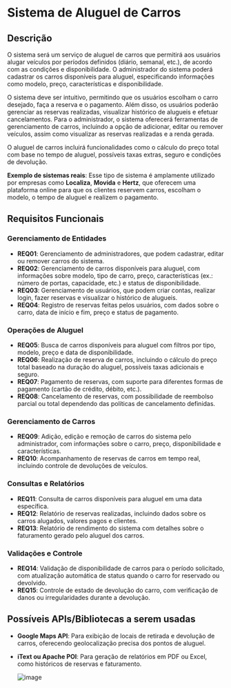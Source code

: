 # Sistema de Aluguel de Carros

## Descrição
O sistema será um serviço de aluguel de carros que permitirá aos usuários alugar veículos por períodos definidos (diário, semanal, etc.), de acordo com as condições e disponibilidade. O administrador do sistema poderá cadastrar os carros disponíveis para aluguel, especificando informações como modelo, preço, características e disponibilidade.

O sistema deve ser intuitivo, permitindo que os usuários escolham o carro desejado, faça a reserva e o pagamento. Além disso, os usuários poderão gerenciar as reservas realizadas, visualizar histórico de alugueis e efetuar cancelamentos. Para o administrador, o sistema oferecerá ferramentas de gerenciamento de carros, incluindo a opção de adicionar, editar ou remover veículos, assim como visualizar as reservas realizadas e a renda gerada.

O aluguel de carros incluirá funcionalidades como o cálculo do preço total com base no tempo de aluguel, possíveis taxas extras, seguro e condições de devolução.

**Exemplo de sistemas reais**: Esse tipo de sistema é amplamente utilizado por empresas como **Localiza**, **Movida** e **Hertz**, que oferecem uma plataforma online para que os clientes reservem carros, escolham o modelo, o tempo de aluguel e realizem o pagamento.

## Requisitos Funcionais

### Gerenciamento de Entidades
- **REQ01**: Gerenciamento de administradores, que podem cadastrar, editar ou remover carros do sistema.
- **REQ02**: Gerenciamento de carros disponíveis para aluguel, com informações sobre modelo, tipo de carro, preço, características (ex.: número de portas, capacidade, etc.) e status de disponibilidade.
- **REQ03**: Gerenciamento de usuários, que podem criar contas, realizar login, fazer reservas e visualizar o histórico de alugueis.
- **REQ04**: Registro de reservas feitas pelos usuários, com dados sobre o carro, data de início e fim, preço e status de pagamento.

### Operações de Aluguel
- **REQ05**: Busca de carros disponíveis para aluguel com filtros por tipo, modelo, preço e data de disponibilidade.
- **REQ06**: Realização de reserva de carros, incluindo o cálculo do preço total baseado na duração do aluguel, possíveis taxas adicionais e seguro.
- **REQ07**: Pagamento de reservas, com suporte para diferentes formas de pagamento (cartão de crédito, débito, etc.).
- **REQ08**: Cancelamento de reservas, com possibilidade de reembolso parcial ou total dependendo das políticas de cancelamento definidas.

### Gerenciamento de Carros
- **REQ09**: Adição, edição e remoção de carros do sistema pelo administrador, com informações sobre o carro, preço, disponibilidade e características.
- **REQ10**: Acompanhamento de reservas de carros em tempo real, incluindo controle de devoluções de veículos.

### Consultas e Relatórios
- **REQ11**: Consulta de carros disponíveis para aluguel em uma data específica.
- **REQ12**: Relatório de reservas realizadas, incluindo dados sobre os carros alugados, valores pagos e clientes.
- **REQ13**: Relatório de rendimento do sistema com detalhes sobre o faturamento gerado pelo aluguel dos carros.

### Validações e Controle
- **REQ14**: Validação de disponibilidade de carros para o período solicitado, com atualização automática de status quando o carro for reservado ou devolvido.
- **REQ15**: Controle de estado de devolução do carro, com verificação de danos ou irregularidades durante a devolução.

## Possíveis APIs/Bibliotecas a serem usadas
- **Google Maps API**: Para exibição de locais de retirada e devolução de carros, oferecendo geolocalização precisa dos pontos de aluguel.
- **iText ou Apache POI**: Para geração de relatórios em PDF ou Excel, como históricos de reservas e faturamento.

  ![image](https://github.com/user-attachments/assets/d56a1bbd-ed4f-480b-94b0-5de8fc21fcd3)

